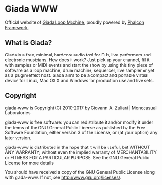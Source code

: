 # Giada WWW

Official website of [Giada Loop Machine](http://www.giadamusic.com), proudly powered by [Phalcon Framework](http://phalconphp.com/).

## What is Giada?

Giada is a free, minimal, hardcore audio tool for DJs, live performers and electronic musicians. How does it work? Just pick up your channel, fill it with samples or MIDI events and start the show by using this tiny piece of software as a loop machine, drum machine, sequencer, live sampler or yet as a plugin/effect host. Giada aims to be a compact and portable virtual device for Linux, Mac OS X and Windows for production use and live sets.

## Copyright

giada-www is Copyright (C) 2010-2017 by Giovanni A. Zuliani | Monocasual Laboratories

giada-www is free software: you can redistribute it and/or modify it under the terms of the GNU General Public License as published by the Free Software Foundation, either version 3 of the License, or (at your option) any later version.

giada-www is distributed in the hope that it will be useful, but WITHOUT ANY WARRANTY; without even the implied warranty of MERCHANTABILITY or FITNESS FOR A PARTICULAR PURPOSE. See the GNU General Public License for more details.

You should have received a copy of the GNU General Public License along with giada-www. If not, see <http://www.gnu.org/licenses/>.
